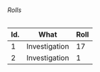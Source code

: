 

###### Rolls
| Id. | What          | Roll |
| --- | ------------- | ---- |
| 1   | Investigation | 17   |
| 2   | Investigation | 1    | 
